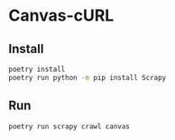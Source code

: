 # Canvas-cURL

## Install

```bash
poetry install
poetry run python -m pip install Scrapy
```

## Run

```bash
poetry run scrapy crawl canvas
```
